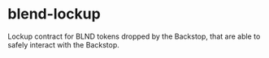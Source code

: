 # blend-lockup
Lockup contract for BLND tokens dropped by the Backstop, that are able to safely interact with the Backstop.
